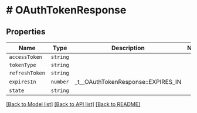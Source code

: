 # # OAuthTokenResponse



## Properties

Name | Type | Description | Notes
------------ | ------------- | ------------- | -------------
| `accessToken` | ```string``` |    |  |
| `tokenType` | ```string``` |    |  |
| `refreshToken` | ```string``` |    |  |
| `expiresIn` | ```number``` |  _t__OAuthTokenResponse::EXPIRES_IN  |  |
| `state` | ```string``` |    |  |

[[Back to Model list]](../../README.md#models) [[Back to API list]](../../README.md#endpoints) [[Back to README]](../../README.md)
